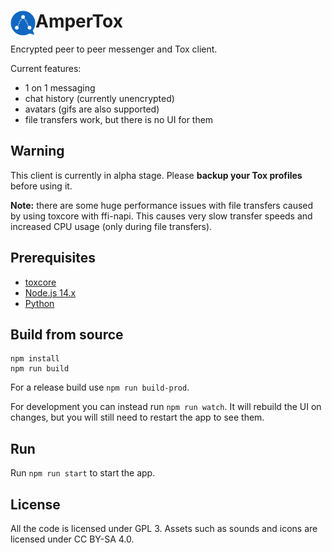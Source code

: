 # AmperTox <img align="left" src="assets/icon/128.png?raw=true" alt="Logo" width="40" height="40">

Encrypted peer to peer messenger and Tox client.

Current features:
- 1 on 1 messaging
- chat history (currently unencrypted)
- avatars (gifs are also supported)
- file transfers work, but there is no UI for them

## Warning
This client is currently in alpha stage. Please **backup your Tox profiles** before using it.

**Note:** there are some huge performance issues with file transfers caused by using toxcore with ffi-napi. This causes very slow transfer speeds and increased CPU usage (only during file transfers).

## Prerequisites
- [toxcore](https://github.com/TokTok/c-toxcore)
- [Node.js 14.x](https://nodejs.org)
- [Python](https://python.org)

## Build from source
```
npm install
npm run build
```
For a release build use `npm run build-prod`.

For development you can instead run `npm run watch`. It will rebuild the UI on changes, but you will still need to restart the app to see them.

## Run
Run `npm run start` to start the app.

## License
All the code is licensed under GPL 3. Assets such as sounds and icons are licensed under CC BY-SA 4.0.